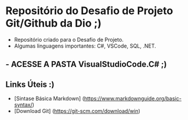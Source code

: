 # Repositório do Desafio de Projeto Git/Github da Dio ;)
 - Repositório criado para o Desafio de Projeto. 
 - Algumas linguagens importantes: C#, VSCode, SQL, .NET. 
 ## - ACESSE A PASTA VisualStudioCode.C# ;)


## Links Úteis :)
 - [Sintase Básica Markdown] (https://www.markdownguide.org/basic-syntax/)
 - [Download Git] (https://git-scm.com/download/win)
 
